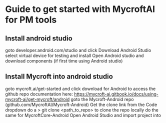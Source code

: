 # Guide to get started with MycroftAI for PM tools

## Install android studio
goto developer.android.com/studio and click Download Android Studio
select virtual device for testing and install
Open Android studio and download components (if first time using Android studio)


## Install Mycroft into android studio
goto mycroft.ai/get-started and click download for Android to access the github repo
documentation here: https://mycroft-ai.gitbook.io/docs/using-mycroft-ai/get-mycroft/android
goto the Mycroft-Android repo (github.com/MycroftAI/Mycroft-Android)
Get the clone link from the Code dropdown
do a > git clone <path_to_repo> to clone the repo locally
do the same for MycroftCore-Android
Open Android Studio and import project into  
